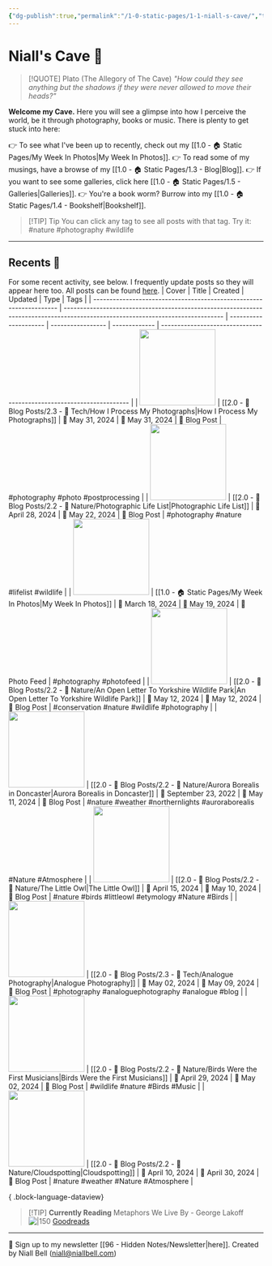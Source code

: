 ```yaml
---
{"dg-publish":true,"permalink":"/1-0-static-pages/1-1-niall-s-cave/","title":"🦇 The Cave","contentClasses":"cards cards-cols-3 cards-cover cards-cover-no-border cards-title-hide-icons","tags":["gardenEntry"],"noteIcon":null,"created":"2024-04-07T21:59:11.083+01:00","updated":"2024-05-27T21:50:04.119+01:00"}
---
```


# Niall's Cave 🦇 

> [!QUOTE] Plato (The Allegory of The Cave)
> *"How could they see anything but the shadows if they were never allowed to move their heads?"*

**Welcome my Cave.** Here you will see a glimpse into how I perceive the world, be it through photography, books or music. There is plenty to get stuck into here:

👉 To see what I've been up to recently, check out my [[1.0 - 🏠 Static Pages/My Week In Photos\|My Week In Photos]].
👉 To read some of my musings, have a browse of my [[1.0 - 🏠 Static Pages/1.3 - Blog\|Blog]].
👉 If you want to see some galleries, click here [[1.0 - 🏠 Static Pages/1.5 - Galleries\|Galleries]].
👉 You're a book worm? Burrow into my [[1.0 - 🏠 Static Pages/1.4 - Bookshelf\|Bookshelf]].

>[!TIP] Tip
>You can click any tag to see all posts with that tag. Try it: #nature #photography #wildlife

---

## Recents 📝

For some recent activity, see below. I frequently update posts so they will appear here too. All posts can be found [here](https://niallbell.com/blog).
| Cover                                                               | Title                                                                                                                           | Created               | Updated           | Type          | Tags                                                                 |
| ------------------------------------------------------------------- | ------------------------------------------------------------------------------------------------------------------------------- | --------------------- | ----------------- | ------------- | -------------------------------------------------------------------- |
| <img src='https://i.imgur.com/jo6fK8O.jpeg' style='height:150px;'/> | [[2.0 - 📝 Blog Posts/2.3 - 💾 Tech/How I Process My Photographs\|How I Process My Photographs]]                             | 📅 May 31, 2024       | 🔄 May 31, 2024   | 💭 Blog Post  | #photography #photo #postprocessing                                  |
| <img src='https://i.imgur.com/7VfFNPl.jpeg' style='height:150px;'/> | [[2.0 - 📝 Blog Posts/2.2 - 🌱 Nature/Photographic Life List\|Photographic Life List]]                                       | 📅 April 28, 2024     | 🔄 May 22, 2024   | 💭 Blog Post  | #photography #nature #lifelist #wildlife                             |
| <img src='https://i.imgur.com/u2QqCZH.jpeg' style='height:150px;'/> | [[1.0 - 🏠 Static Pages/My Week In Photos\|My Week In Photos]]                                                               | 📅 March 18, 2024     | 🔄 May 19, 2024   | 💭 Photo Feed | #photography #photofeed                                              |
| <img src='https://i.imgur.com/1pQK9Zn.jpeg' style='height:150px;'/> | [[2.0 - 📝 Blog Posts/2.2 - 🌱 Nature/An Open Letter To Yorkshire Wildlife Park\|An Open Letter To Yorkshire Wildlife Park]] | 📅 May 12, 2024       | 🔄 May 12, 2024   | 💭 Blog Post  | #conservation #nature #wildlife #photography                         |
| <img src='https://i.imgur.com/9DONEvA.jpeg' style='height:150px;'/> | [[2.0 - 📝 Blog Posts/2.2 - 🌱 Nature/Aurora Borealis in Doncaster\|Aurora Borealis in Doncaster]]                           | 📅 September 23, 2022 | 🔄 May 11, 2024   | 💭 Blog Post  | #nature #weather #northernlights #auroraborealis #Nature #Atmosphere |
| <img src='https://i.imgur.com/4TOgr4b.jpeg' style='height:150px;'/> | [[2.0 - 📝 Blog Posts/2.2 - 🌱 Nature/The Little Owl\|The Little Owl]]                                                       | 📅 April 15, 2024     | 🔄 May 10, 2024   | 💭 Blog Post  | #nature #birds #littleowl #etymology #Nature #Birds                  |
| <img src='https://i.imgur.com/9wUq3cS.jpg' style='height:150px;'/>  | [[2.0 - 📝 Blog Posts/2.3 - 💾 Tech/Analogue Photography\|Analogue Photography]]                                             | 📅 May 02, 2024       | 🔄 May 09, 2024   | 💭 Blog Post  | #photography #analoguephotography #analogue #blog                    |
| <img src='https://i.imgur.com/rLYIZA3.jpeg' style='height:150px;'/> | [[2.0 - 📝 Blog Posts/2.2 - 🌱 Nature/Birds Were the First Musicians\|Birds Were the First Musicians]]                       | 📅 April 29, 2024     | 🔄 May 02, 2024   | 💭 Blog Post  | #wildlife #nature #Birds #Music                                      |
| <img src='https://i.imgur.com/EyV94Ox.jpeg' style='height:150px;'/> | [[2.0 - 📝 Blog Posts/2.2 - 🌱 Nature/Cloudspotting\|Cloudspotting]]                                                         | 📅 April 10, 2024     | 🔄 April 30, 2024 | 💭 Blog Post  | #nature #weather #Nature #Atmosphere                                 |

{ .block-language-dataview}

>[!TIP] **Currently Reading**
>Metaphors We Live By - George Lakoff
>![|150](https://images-na.ssl-images-amazon.com/images/S/compressed.photo.goodreads.com/books/1388194058i/34459.jpg)
>[Goodreads](https://www.goodreads.com/user/show/138481589-niall-bell)


---
📧 Sign up to my newsletter [[96 - Hidden Notes/Newsletter\|here]].
Created by Niall Bell (niall@niallbell.com)


